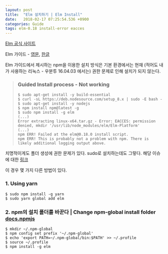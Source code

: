 ```yaml
---
layout: post
title:  "Elm 설치하기 | Elm Install"
date:   2018-02-17 07:25:54.536 +0900
categories: Guide
tags: elm-0.18 install-error eacces
---
```


[Elm 공식 사이트](http://elm-lang.org/)

Elm 가이드 - [영문](https://guide.elm-lang.org/), [한글](https://www.elm-tutorial.org/ko/)

Elm 가이드에서 제시하는 npm을 이용한 설치 방식은 기본 환경에서는 현재 (적어도 내가 사용하는 리눅스 - 우분투 16.04.03 에서는) 권한 문제로 인해 설치가 되지 않는다.

<!--more-->

> ### Guided Install process - Not working
>     $ sudo apt-get install -y build-essential
>     $ curl -sL https://deb.nodesource.com/setup_8.x | sudo -E bash -
>     $ sudo apt-get install -y nodejs
>     $ npm install npm@latest -g
>     $ sudo npm install -g elm
>     (...)
>     Error extracting linux-x64.tar.gz - Error: EACCES: permission denied, mkdir '/usr/lib/node_modules/elm/Elm-Platform'
>     (...)
>     npm ERR! Failed at the elm@0.18.0 install script.
>     npm ERR! This is probably not a problem with npm. There is likely additional logging output above.

치명적이게도 폴더 생성에 권한 문제가 있다. sudo로 설치하는데도 그렇다. 해당 이슈에 대한 [링크](https://github.com/elm-lang/elm-platform/issues/215)

이 경우 몇 가지 다른 방법이 있다.

### 1. Using yarn

    $ sudo npm install -g yarn
    $ sudo yarn global add elm

### 2. npm의 설치 폴더를 바꾼다 | Change npm-global install folder [docs.npmjs](https://docs.npmjs.com/getting-started/fixing-npm-permissions)

    $ mkdir ~/.npm-global
    $ npm config set prefix '~/.npm-global'
    $ echo 'export PATH=~/.npm-global/bin:$PATH' >> ~/.profile
    $ source ~/.profile
    $ npm install -g elm

